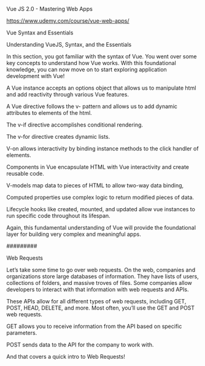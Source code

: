 Vue JS 2.0 - Mastering Web Apps

https://www.udemy.com/course/vue-web-apps/


Vue Syntax and Essentials

Understanding VueJS, Syntax, and the Essentials

In this section, you got familiar with the syntax of Vue. You went over some key concepts to understand how Vue works. With this foundational knowledge, you can now move on to start exploring application development with Vue!

A Vue instance accepts an options object that allows us to manipulate html and add reactivity through various Vue features.

A Vue directive follows the v- pattern and allows us to add dynamic attributes to elements of the html.

The v-if directive accomplishes conditional rendering.

The v-for directive creates dynamic lists.

V-on allows interactivity by binding instance methods to the click handler of elements.

Components in Vue encapsulate HTML with Vue interactivity and create reusable code.

V-models map data to pieces of HTML to allow two-way data binding,

Computed properties use complex logic to return modified pieces of data.

Lifecycle hooks like created, mounted, and updated allow vue instances to run specific code throughout its lifespan.

Again, this fundamental understanding of Vue will provide the foundational layer for building very complex and meaningful apps.

#########

Web Requests

Let’s take some time to go over web requests. On the web, companies and organizations store large databases of information. They have lists of users, collections of folders, and massive troves of files. Some companies allow developers to interact with that information with web requests and APIs.

These APIs allow for all different types of web requests, including GET, POST, HEAD, DELETE, and more. Most often, you’ll use the GET and POST web requests.

GET allows you to receive information from the API based on specific parameters.

POST sends data to the API for the company to work with.

And that covers a quick intro to Web Requests!
